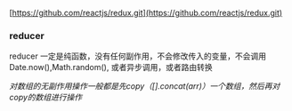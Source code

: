 [https://github.com/reactjs/redux.git](https://github.com/reactjs/redux.git)
### reducer
reducer 一定是纯函数，没有任何副作用，不会修改传入的变量，不会调用Date.now(),Math.random(),
或者异步调用，或者路由转换

*对数组的无副作用操作一般都是先copy（[].concat(arr)）一个数组，然后再对copy的数组进行操作*